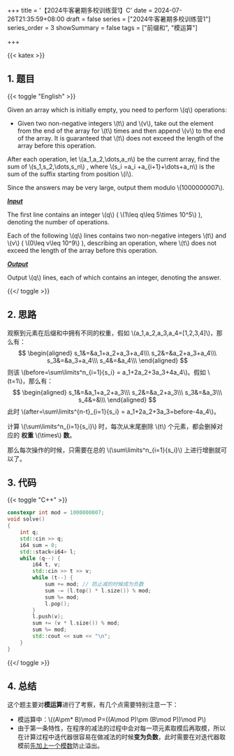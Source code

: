 +++
title = '【2024牛客暑期多校训练营1】C'
date = 2024-07-26T21:35:59+08:00
draft = false
series = ["2024牛客暑期多校训练营1"]
series_order = 3
showSummary = false
tags = ["前缀和", "模运算"]

+++

{{< katex >}}

## 1. 题目

{{< toggle "English" >}}

Given an array which is initially empty, you need to perform \\(q\\) operations:

- Given two non-negative integers \\(t\\) and \\(v\\), take out the element from the end of the array for \\(t\\) times and then append \\(v\\) to the end of the array. It is guaranteed that \\(t\\) does not exceed the length of the array before this operation.

After each operation, let \\(a_1,a_2,\dots,a_n\\)  be the current array, find the sum of \\(s_1,s_2,\dots,s_n\\) , where \\(s_i =a_i +a_{i+1}+\dots+a_n\\)  is the sum of the suffix starting from position \\(i\\).

Since the answers may be very large, output them modulo \\(1000000007\\).

***<u>Input</u>***

The first line contains an integer \\(q\\) ( \\(1\leq q\leq 5\times 10^5\\) ), denoting the number of operations.

Each of the following \\(q\\) lines contains two non-negative integers \\(t\\) and \\(v\\) ( \\(0\leq v\leq 10^9\\) ), describing an operation, where \\(t\\) does not exceed the length of the array before this operation.

***<u>Output</u>***

Output \\(q\\) lines, each of which contains an integer, denoting the answer.

{{</ toggle >}}

## 2. 思路

观察到元素在后缀和中拥有不同的权重，假如 \\(a_1,a_2,a_3,a_4=[1,2,3,4]\\)，那么有：
$$
\begin{aligned}
s_1&=&a_1+a_2+a_3+a_4\\\
s_2&=&a_2+a_3+a_4\\\
s_3&=&a_3+a_4\\\
s_4&=&a_4\\\
\end{aligned}
$$
则该 \\(before=\sum\limits^n_{i=1}{s_i} = a_1+2a_2+3a_3+4a_4\\)。假如 \\(t=1\\)，那么有：
$$
\begin{aligned}
s_1&=&a_1+a_2+a_3\\\
s_2&=&a_2+a_3\\\
s_3&=&a_3\\\
s_4&=&\\\
\end{aligned}
$$
此时 \\(after=\sum\limits^{n-t}_{i=1}{s_i} = a_1+2a_2+3a_3=before-4a_4\\)。

计算 \\(\sum\limits^n_{i=1}{s_i}\\) 时，每次从末尾删除 \\(t\\) 个元素，都会删掉对应的 **权重** \\(\times\\) **数**。

那么每次操作的时候，只需要在总的 \\(\sum\limits^n_{i=1}{s_i}\\) 上进行增删就可以了。

## 3. 代码

{{< toggle "C++" >}}

```cpp
constexpr int mod = 1000000007;
void solve()
{
    int q;
    std::cin >> q;
    i64 sum = 0;
    std::stack<i64> l;
    while (q--) {
        i64 t, v;
        std::cin >> t >> v;
        while (t--) {
            sum += mod; // 防止减的时候成为负数
            sum -= (l.top() * l.size()) % mod;
            sum %= mod;
            l.pop();
        }
        l.push(v);
        sum += (v * l.size()) % mod;
        sum %= mod;
        std::cout << sum << "\n";
    }
}
```

{{</ toggle >}}

## 4. 总结

这个题主要对**模运算**进行了考察，有几个点需要特别注意一下：

- 模运算中：\\((A\pm\* B)\mod P=((A\mod P)\pm (B\mod P))\mod P\\)
- 由于第一条特性，在程序的减法的过程中会对每一项元素取模后再取模，所以在计算过程中迭代器很容易在做减法的时候**变为负数**，此时需要在对迭代器取模前<u>先加上一个模数</u>防止溢出。

